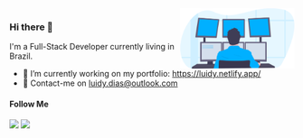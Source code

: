 <img width="40%" align="right" src="programming.svg"/>

### Hi there 👋

I'm a Full-Stack Developer currently living in Brazil.

- 🔭 I’m currently working on my portfolio: https://luidy.netlify.app/
- 📧 Contact-me on luidy.dias@outlook.com

#### Follow Me

[![](https://img.shields.io/badge/Linkedin-181717?style=for-the-badge&logo=linkedin&color=00B0FF)](https://www.linkedin.com/in/luidydias/)
[![](https://img.shields.io/badge/Instagram-181717?style=for-the-badge&logo=instagram&color=00B0FF)](https://www.instagram.com/luidydias_/)

